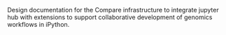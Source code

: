 Design documentation for the Compare infrastructure to integrate jupyter hub with extensions to support collaborative development of genomics workflows in iPython.